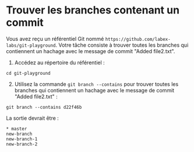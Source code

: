 # Trouver les branches contenant un commit

Vous avez reçu un référentiel Git nommé `https://github.com/labex-labs/git-playground`. Votre tâche consiste à trouver toutes les branches qui contiennent un hachage avec le message de commit "Added file2.txt".

1. Accédez au répertoire du référentiel :

```shell
cd git-playground
```

2. Utilisez la commande `git branch --contains` pour trouver toutes les branches qui contiennent un hachage avec le message de commit "Added file2.txt" :

```shell
git branch --contains d22f46b
```

La sortie devrait être :

```shell
* master
new-branch
new-branch-1
new-branch-2
```
